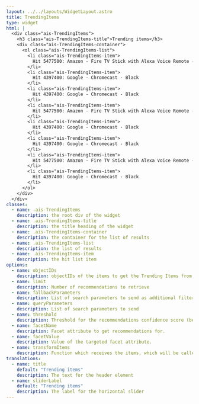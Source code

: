 ```yaml
---
layout: ../../layouts/WidgetLayout.astro
title: TrendingItems
type: widget
html: |
  <div class="ais-TrendingItems">
    <h3 class="ais-TrendingItems-title">Trending items</h3>
    <div class="ais-TrendingItems-container">
      <ol class="ais-TrendingItems-list">
        <li class="ais-TrendingItems-item">
          Hit 5477500: Amazon - Fire TV Stick with Alexa Voice Remote - Black
        </li>
        <li class="ais-TrendingItems-item">
          Hit 4397400: Google - Chromecast - Black
        </li>
        <li class="ais-TrendingItems-item">
          Hit 4397400: Google - Chromecast - Black
        </li>
        <li class="ais-TrendingItems-item">
          Hit 5477500: Amazon - Fire TV Stick with Alexa Voice Remote - Black
        </li>
        <li class="ais-TrendingItems-item">
          Hit 4397400: Google - Chromecast - Black
        </li>
        <li class="ais-TrendingItems-item">
          Hit 4397400: Google - Chromecast - Black
        </li>
        <li class="ais-TrendingItems-item">
          Hit 5477500: Amazon - Fire TV Stick with Alexa Voice Remote - Black
        </li>
        <li class="ais-TrendingItems-item">
          Hit 4397400: Google - Chromecast - Black
        </li>
      </ol>
    </div>
  </div>
classes:
  - name: .ais-TrendingItems
    description: the root div of the widget
  - name: .ais-TrendingItems-title
    description: the title heading of the widget
  - name: .ais-TrendingItems-container
    description: the container for the list of results
  - name: .ais-TrendingItems-list
    description: the list of results
  - name: .ais-TrendingItems-item
    description: the hit list item
options:
  - name: objectIDs
    description: objectIDs of the items to get the Trending Items from
  - name: limit
    description: Number of recommendations to retrieve
  - name: fallbackParameters
    description: List of search parameters to send as additional filters to use as fallback when there aren't enough recommendations.
  - name: queryParameters
    description: List of search parameters to send
  - name: threshold
    description: Threshold for the recommendations confidence score (between 0 and 100)
  - name: facetName
    description: Facet attribute to get recommendations for.
  - name: facetValue
    description: Value of the targeted facet attribute.
  - name: transformItems
    description: Function which receives the items, which will be called before displaying them. Should return a new array with the same shape as the original array. Useful for mapping over the items to transform, remove or reorder them
translations:
  - name: title
    default: "Trending items"
    description: The text for the header element
  - name: sliderLabel
    default: "Trending items"
    description: The label for the horizontal slider
---
```

